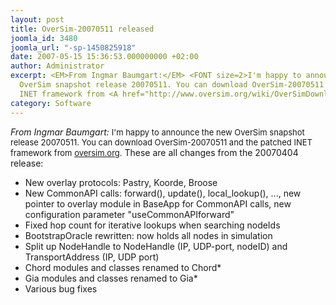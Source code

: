 ```yaml
---
layout: post
title: OverSim-20070511 released
joomla_id: 3480
joomla_url: "-sp-1450825918"
date: 2007-05-15 15:36:53.000000000 +02:00
author: Administrator
excerpt: <EM>From Ingmar Baumgart:</EM> <FONT size=2>I'm happy to announce the new
  OverSim snapshot release 20070511. You can download OverSim-20070511 and the patched
  INET framework from <A href="http://www.oversim.org/wiki/OverSimDownload">oversim.org</A>.</FONT>
category: Software
---
```

<EM>From Ingmar Baumgart:</EM> <FONT size=2>I'm happy to announce the new OverSim snapshot release 20070511. You can download OverSim-20070511 and the patched INET framework from <A href="http://www.oversim.org/wiki/OverSimDownload">oversim.org</A>.</FONT> These are all changes from the 20070404 release: <UL><LI>New overlay protocols: Pastry, Koorde, Broose <LI>New CommonAPI calls: forward(), update(), local_lookup(), ..., new pointer to overlay module in BaseApp for CommonAPI calls, new configuration parameter "useCommonAPIforward" <LI>Fixed hop count for iterative lookups when searching nodeIds <LI>BootstrapOracle rewritten: now holds all nodes in simulation <LI>Split up NodeHandle to NodeHandle (IP, UDP-port, nodeID) and TransportAddress (IP, UDP port) <LI>Chord modules and classes renamed to Chord* <LI>Gia modules and classes renamed to Gia* <LI>Various bug fixes</LI></UL><P>&nbsp;</P>
